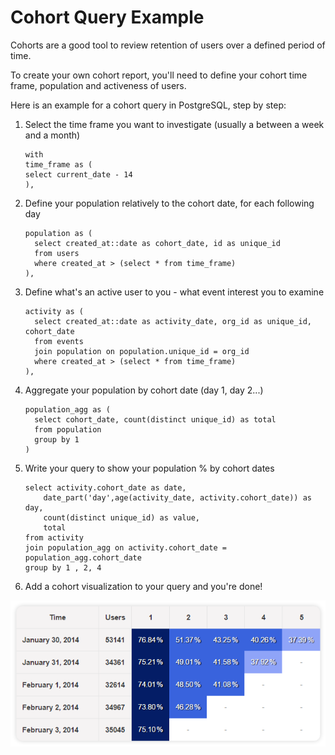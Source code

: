 # Cohort Query Example

Cohorts are a good tool to review retention of users over a defined period of time.

To create your own cohort report, you'll need to define your cohort time frame, population and activeness of users.

Here is an example for a cohort query in PostgreSQL, step by step:

1. Select the time frame you want to investigate (usually a between a week and a month)

      ```
      with
      time_frame as (
      select current_date - 14
      ),
      ```

2. Define your population relatively to the cohort date, for each following day

      ```
      population as (
        select created_at::date as cohort_date, id as unique_id
        from users
        where created_at > (select * from time_frame)
      ),
      ```

3. Define what's an active user to you - what event interest you to examine

      ```
      activity as (
        select created_at::date as activity_date, org_id as unique_id, cohort_date
        from events
        join population on population.unique_id = org_id
        where created_at > (select * from time_frame)
      ),
      ```

4. Aggregate your population by cohort date (day 1, day 2...)

      ```
      population_agg as (
        select cohort_date, count(distinct unique_id) as total
        from population
        group by 1
      )
      ```

5. Write your query to show your population % by cohort dates

      ```
      select activity.cohort_date as date,
          date_part('day',age(activity_date, activity.cohort_date)) as day,
          count(distinct unique_id) as value,
          total
      from activity
      join population_agg on activity.cohort_date = population_agg.cohort_date
      group by 1 , 2, 4
      ```

6. Add a cohort visualization to your query and you're done!

![](../assets/visualization_examples/cohort.png)
